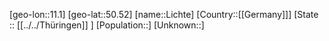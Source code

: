 ﻿---
location: [50.52,11.1]
mapzoom: [7,12] 
mapmarker: city 
type: City
tags:
- geo/City


SpocWebEntityId: 31979
isDeleted: false
confidential: public

---
[geo-lon::11.1]
[geo-lat::50.52]
[name::Lichte]
[Country::[[Germany]]]
[State :: [[../../Thüringen]] ]
[Population::]
[Unknown::]

